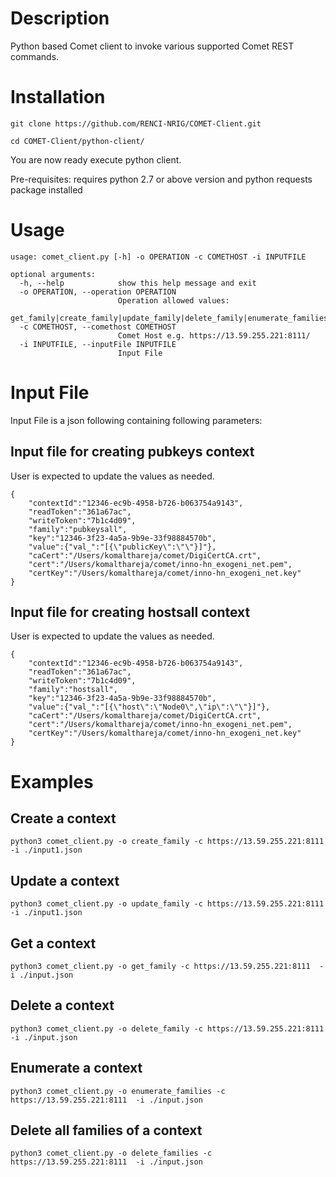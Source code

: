 # Description
Python based Comet client to invoke various supported Comet REST commands.

# Installation
`git clone https://github.com/RENCI-NRIG/COMET-Client.git`

`cd COMET-Client/python-client/`

You are now ready execute python client.

Pre-requisites: requires python 2.7 or above version and python requests package installed

# Usage
```
usage: comet_client.py [-h] -o OPERATION -c COMETHOST -i INPUTFILE

optional arguments:
  -h, --help            show this help message and exit 
  -o OPERATION, --operation OPERATION
                        Operation allowed values:
                        get_family|create_family|update_family|delete_family|enumerate_families|delete_families
  -c COMETHOST, --comethost COMETHOST
                        Comet Host e.g. https://13.59.255.221:8111/
  -i INPUTFILE, --inputFile INPUTFILE
                        Input File
```
# Input File
Input File is a json following containing following parameters:
## Input file for creating pubkeys context
User is expected to update the values as needed.
```
{
    "contextId":"12346-ec9b-4958-b726-b063754a9143",
    "readToken":"361a67ac",
    "writeToken":"7b1c4d09",
    "family":"pubkeysall",
    "key":"12346-3f23-4a5a-9b9e-33f98884570b",
    "value":{"val_":"[{\"publicKey\":\"\"}]"},
    "caCert":"/Users/komalthareja/comet/DigiCertCA.crt",
    "cert":"/Users/komalthareja/comet/inno-hn_exogeni_net.pem",
    "certKey":"/Users/komalthareja/comet/inno-hn_exogeni_net.key"
}
```

## Input file for creating hostsall context
User is expected to update the values as needed.
```
{
    "contextId":"12346-ec9b-4958-b726-b063754a9143",
    "readToken":"361a67ac",
    "writeToken":"7b1c4d09",
    "family":"hostsall",
    "key":"12346-3f23-4a5a-9b9e-33f98884570b",
    "value":{"val_":"[{\"host\":\"Node0\",\"ip\":\"\"}]"},
    "caCert":"/Users/komalthareja/comet/DigiCertCA.crt",
    "cert":"/Users/komalthareja/comet/inno-hn_exogeni_net.pem",
    "certKey":"/Users/komalthareja/comet/inno-hn_exogeni_net.key"
}
```

# Examples
## Create a context
`python3 comet_client.py -o create_family -c https://13.59.255.221:8111  -i ./input1.json`

## Update a context
`python3 comet_client.py -o update_family -c https://13.59.255.221:8111  -i ./input1.json`

## Get a context
`python3 comet_client.py -o get_family -c https://13.59.255.221:8111  -i ./input.json`

## Delete a context
`python3 comet_client.py -o delete_family -c https://13.59.255.221:8111  -i ./input.json`

## Enumerate a context
`python3 comet_client.py -o enumerate_families -c https://13.59.255.221:8111  -i ./input.json`

## Delete all families of a context
`python3 comet_client.py -o delete_families -c https://13.59.255.221:8111  -i ./input.json`

